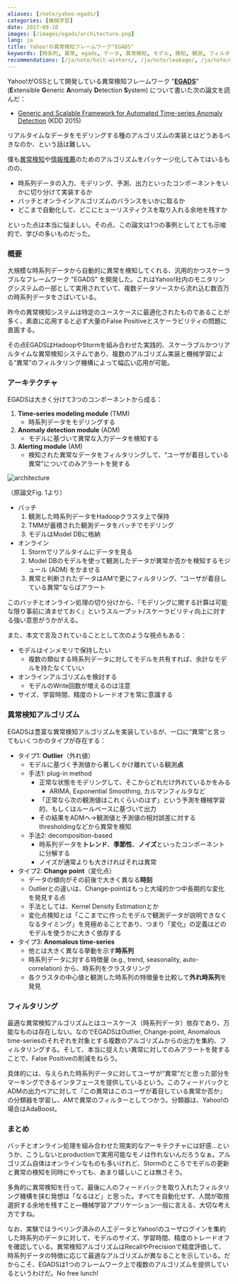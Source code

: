 ```yaml
---
aliases: [/note/yahoo-egads/]
categories: [機械学習]
date: 2017-09-10
images: [/images/egads/architecture.png]
lang: ja
title: Yahoo!の異常検知フレームワーク"EGADS"
keywords: [時系列, 異常, egads, データ, 異常検知, モデル, 検知, 観測, フィルタリング, アルゴリズム]
recommendations: [/ja/note/holt-winters/, /ja/note/leakage/, /ja/note/data-stream-mining/]
---
```


Yahoo!がOSSとして開発している異常検知フレームワーク "**[EGADS](https://github.com/yahoo/egads)**" (**E**xtensible **G**eneric **A**nomaly **D**etection **S**ystem) について書いた次の論文を読んだ：

- [Generic and Scalable Framework for Automated Time-series Anomaly Detection](http://dl.acm.org/citation.cfm?id=2788611) (KDD 2015)

リアルタイムなデータをモデリングする種のアルゴリズムの実装とはどうあるべきなのか、という話は難しい。

僕も[異常検知](https://github.com/takuti/anompy)や[情報推薦](https://github.com/takuti/flurs)のためのアルゴリズムをパッケージ化してみてはいるものの、

- 時系列データの入力、モデリング、予測、出力といったコンポーネントをいかに切り分けて実装するか
- バッチとオンラインアルゴリズムのバランスをいかに取るか
- どこまで自動化して、どこにヒューリスティクスを取り入れる余地を残すか

といった点は本当に悩ましい。その点、この論文は1つの事例としてとても示唆的で、学びの多いものだった。

### 概要

大規模な時系列データから自動的に異常を検知してくれる、汎用的かつスケーラブルなフレームワーク "EGADS" を開発した。これはYahoo!社内のモニタリングシステムの一部として実用されていて、複数データソースから流れ込む数百万の時系列データをさばいている。

昨今の異常検知システムは特定のユースケースに最適化されたものであることが多く、素直に応用すると必ず大量のFalse Positiveとスケーラビリティの問題に直面する。

その点EGADSはHadoopやStormを組み合わせた実践的、スケーラブルかつリアルタイムな異常検知システムであり、複数のアルゴリズム実装と機械学習による“異常”のフィルタリング機構によって幅広い応用が可能。

### アーキテクチャ

EGADSは大きく分けて3つのコンポーネントから成る：

1. **Time-series modeling module** (TMM)
    - 時系列データをモデリングする
2. **Anomaly detection module** (ADM)
    - モデルに基づいて異常な入力データを検知する
3. **Alerting module** (AM)
    - 検知された異常なデータをフィルタリングして、“ユーザが着目している異常”についてのみアラートを発する

![architecture](/images/egads/architecture.png)

（原論文Fig. 1より）

- バッチ
    1. 観測した時系列データをHadoopクラスタ上で保持
    2. TMMが蓄積された観測データをバッチでモデリング
    3. モデルはModel DBに格納
- オンライン
    1. Stormでリアルタイムにデータを見る
    2. Model DBのモデルを使って観測したデータが異常か否かを検知するモジュール (ADM) をかませる
    3. 異常と判断されたデータはAMで更にフィルタリング、“ユーザが着目している異常”ならばアラート

このバッチとオンライン処理の切り分けから、『モデリングに関する計算は可能な限り事前に済ませておく』というスループット/スケーラビリティ向上に対する強い意思がうかがえる。

また、本文で言及されていることとして次のような視点もある：

- モデルはインメモリで保持したい
    - 複数の類似する時系列データに対してモデルを共有すれば、余計なモデルを持たなくていい
- オンラインアルゴリズムを検討する
    - モデルのWrite回数が増えるのは注意
- サイズ、学習時間、精度のトレードオフを常に意識する

### 異常検知アルゴリズム

EGADSは豊富な異常検知アルゴリズムを実装しているが、一口に“異常“と言ってもいくつかのタイプが存在する：

- タイプ1: **Outlier**（外れ値）
    - モデルに基づく予測値から著しくかけ離れている観測**点**
    - 手法1: plug-in method
        - 正常な状態をモデリングして、そこからどれだけ外れているかをみる
            - ARIMA, Exponential Smoothing, カルマンフィルタなど
        - 「正常なら次の観測値はこれくらいのはず」という予測を機械学習的、もしくはルールベースに基づいて出力
        - その結果をADMへ→観測値と予測値の相対誤差に対するthresholdingなどから異常を検知
    - 手法2: decomposition-based
        - 時系列データを**トレンド**、**季節性**、**ノイズ**といったコンポーネントに分解する
        - ノイズが通常よりも大きければそれは異常
- タイプ2: **Change point**（変化点）
    - データの傾向がその前後で大きく異なる**時刻**
    - Outlierとの違いは、Change-pointはもっと大域的かつ中長期的な変化を発見する点  
    - 手法としては、Kernel Density Estimationとか
    - 変化点検知とは「ここまでに作ったモデルで観測データが説明できなくなるタイミング」を見極めることであり、つまり「変化」の定義はどのモデルを使うかに大きく依存する
- タイプ3: **Anomalous time-series**
    - 他とは大きく異なる挙動を示す**時系列**
    - 時系列データに対する特徴量 (e.g., trend, seasonality, auto-correlation) から、時系列をクラスタリング
    - 各クラスタの中心値と観測した時系列の特徴量を比較して**外れ時系列**を発見

### フィルタリング

最適な異常検知アルゴリズムとはユースケース（時系列データ）依存であり、万能なものは存在しない。なのでEGADSはOutlier, Change-point, Anomalous time-seriesのそれぞれを対象とする複数のアルゴリズムからの出力を集約、フィルタリングする。そして、本当に捉えたい異常に対してのみアラートを発することで、False Positiveの削減をねらう。

具体的には、与えられた時系列データに対してユーザが“異常”だと思った部分をマーキングできるインタフェースを提供しているという。このフィードバックとADMの出力ペアに対して『この異常はこのユーザが着目している異常か否か』の分類器を学習し、AMで異常のフィルターとしてつかう。分類器は、Yahoo!の場合はAdaBoost。

### まとめ

バッチとオンライン処理を組み合わせた現実的なアーキテクチャには好感…というか、こうしないとproductionで実用可能なモノは作れないんだろうなぁ。アルゴリズム自体はオンラインなものも多いけれど、Stormのところでモデルの更新と異常の検知を同時にやっても、あまり嬉しいことは無さそう。

多角的に異常検知を行って、最後に人のフィードバックを取り入れたフィルタリング機構を挟む発想は「なるほど」と思った。すべてを自動化せず、人間が取捨選択する余地を残すこと―機械学習アプリケーション一般に言える、大切な考え方ですね。

なお、実験ではラベリング済みの人工データとYahoo!のユーザログインを集約した時系列のデータに対して、モデルのサイズ、学習時間、精度のトレードオフを確認している。異常検知アルゴリズムはRecallやPrecisionで精度評価して、時系列データの特徴に応じて最適なアルゴリズムが異なることを示している。だからこそ、EGADSは1つのフレームワーク上で複数のアルゴリズムを提供しているというわけだ。No free lunch!
